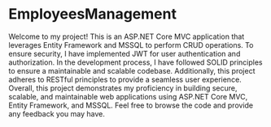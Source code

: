 # EmployeesManagement
Welcome to my project! This is an ASP.NET Core MVC application that leverages Entity Framework and MSSQL to perform CRUD operations. To ensure security, 
I have implemented JWT for user authentication and authorization. In the development process, I have followed SOLID principles to ensure a maintainable 
and scalable codebase. Additionally, this project adheres to RESTful principles to provide a seamless user experience.
Overall, this project demonstrates my proficiency in building secure, scalable, and maintainable web applications using ASP.NET Core MVC, Entity Framework, and MSSQL.
Feel free to browse the code and provide any feedback you may have.
